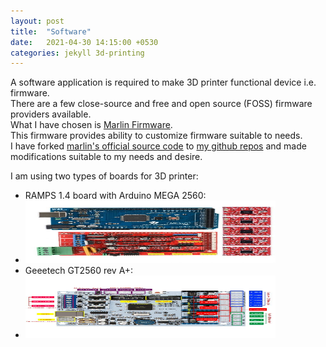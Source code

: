 ```yaml
---
layout: post
title:  "Software"
date:   2021-04-30 14:15:00 +0530
categories: jekyll 3d-printing
---
```



A software application is required to make 3D printer functional device i.e. firmware.\
There are a few close-source and free and open source (FOSS) firmware providers available.\
What I have chosen is [Marlin Firmware].\
This firmware provides ability to customize firmware suitable to needs.\
I have forked [marlin's official source code] to [my github repos] and made modifications suitable to my needs and desire.


I am using two types of boards for 3D printer:
 - RAMPS 1.4 board with Arduino MEGA 2560:
 - <img src="https://github.com/ogdhekne/ogdhekne.github.io/raw/main/files/images/3D-Printing/1_8_8-768x768.jpg" width="400" height="100">
 - Geeetech GT2560  rev A+:
 - <img src="https://github.com/ogdhekne/ogdhekne.github.io/raw/main/files/images/3D-Printing/GT2560.jpg" width="400" height="100">




[Marlin Firmware]: https://marlinfw.org

[marlin's official source code]: https://github.com/MarlinFirmware/Marlin.git

[my github repos]: https://github.com/ogdhekne/marlin-corexy.git